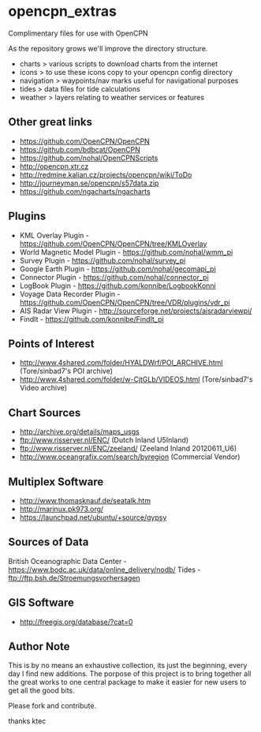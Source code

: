 opencpn_extras
==============

Complimentary files for use with OpenCPN

As the repository grows we'll improve the directory structure. 

* charts > various scripts to download charts from the internet
* icons > to use these icons copy to your opencpn config directory
* navigation > waypoints/nav marks useful for navigational purposes
* tides > data files for tide calculations
* weather > layers relating to weather services or features


Other great links
-----------------

- https://github.com/OpenCPN/OpenCPN
- https://github.com/bdbcat/OpenCPN
- https://github.com/nohal/OpenCPNScripts
- http://opencpn.xtr.cz
- http://redmine.kalian.cz/projects/opencpn/wiki/ToDo
- http://journeyman.se/opencpn/s57data.zip
- https://github.com/ngacharts/ngacharts

Plugins
-------

- KML Overlay Plugin - https://github.com/OpenCPN/OpenCPN/tree/KMLOverlay
- World Magnetic Model Plugin - https://github.com/nohal/wmm_pi
- Survey Plugin - https://github.com/nohal/survey_pi
- Google Earth Plugin - https://github.com/nohal/gecomapi_pi
- Connector Plugin - https://github.com/nohal/connector_pi
- LogBook Plugin - https://github.com/konnibe/LogbookKonni
- Voyage Data Recorder Plugin - https://github.com/OpenCPN/OpenCPN/tree/VDR/plugins/vdr_pi
- AIS Radar View Plugin - http://sourceforge.net/projects/aisradarviewpi/
- FindIt - https://github.com/konnibe/FindIt_pi

Points of Interest
------------------

- http://www.4shared.com/folder/HYALDWrf/POI_ARCHIVE.html (Tore/sinbad7's POI archive)
- http://www.4shared.com/folder/w-CjtGLb/VIDEOS.html (Tore/sinbad7's Video archive)

Chart Sources
-------------

- http://archive.org/details/maps_usgs
- ftp://www.risserver.nl/ENC/ (Dutch Inland U5Inland)
- ftp://www.risserver.nl/ENC/zeeland/ (Zeeland Inland 20120611_U6)
- http://www.oceangrafix.com/search/byregion (Commercial Vendor)

Multiplex Software
------------------

- http://www.thomasknauf.de/seatalk.htm
- http://marinux.pk973.org/
- https://launchpad.net/ubuntu/+source/gypsy


Sources of Data
---------------

British Oceanographic Data Center - https://www.bodc.ac.uk/data/online_delivery/nodb/
Tides - ftp://ftp.bsh.de/Stroemungsvorhersagen


GIS Software
------------

- http://freegis.org/database/?cat=0


Author Note 
-----------

This is by no means an exhaustive collection, its just the beginning, every day I find 
new additions. The porpose of this project is to bring together all the great works
to one central package to make it easier for new users to get all the good bits.

Please fork and contribute.

thanks
ktec

